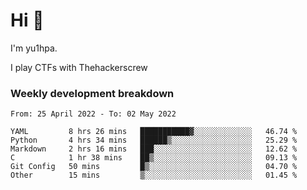 # Hi 👋

I'm yu1hpa.

I play CTFs with Thehackerscrew

### Weekly development breakdown

<!--START_SECTION:waka-->

```text
From: 25 April 2022 - To: 02 May 2022

YAML         8 hrs 26 mins   ███████████▓░░░░░░░░░░░░░   46.74 %
Python       4 hrs 34 mins   ██████▒░░░░░░░░░░░░░░░░░░   25.29 %
Markdown     2 hrs 16 mins   ███░░░░░░░░░░░░░░░░░░░░░░   12.62 %
C            1 hr 38 mins    ██▒░░░░░░░░░░░░░░░░░░░░░░   09.13 %
Git Config   50 mins         █▒░░░░░░░░░░░░░░░░░░░░░░░   04.70 %
Other        15 mins         ▒░░░░░░░░░░░░░░░░░░░░░░░░   01.45 %
```

<!--END_SECTION:waka-->

